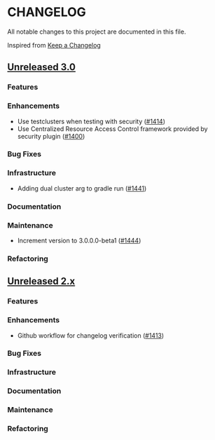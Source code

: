 # CHANGELOG
All notable changes to this project are documented in this file.

Inspired from [Keep a Changelog](https://keepachangelog.com/en/1.1.0/)

## [Unreleased 3.0](https://github.com/opensearch-project/anomaly-detection/compare/2.x...HEAD)
### Features
### Enhancements
- Use testclusters when testing with security ([#1414](https://github.com/opensearch-project/anomaly-detection/pull/1414))
- Use Centralized Resource Access Control framework provided by security plugin ([#1400](https://github.com/opensearch-project/anomaly-detection/pull/1400))
### Bug Fixes
### Infrastructure
- Adding dual cluster arg to gradle run ([#1441](https://github.com/opensearch-project/anomaly-detection/pull/1441))
### Documentation
### Maintenance
- Increment version to 3.0.0.0-beta1 ([#1444](https://github.com/opensearch-project/anomaly-detection/pull/1444))
### Refactoring

## [Unreleased 2.x](https://github.com/opensearch-project/anomaly-detection/compare/2.19...2.x)
### Features

### Enhancements
- Github workflow for changelog verification ([#1413](https://github.com/opensearch-project/anomaly-detection/pull/1413))
### Bug Fixes
### Infrastructure
### Documentation
### Maintenance
### Refactoring